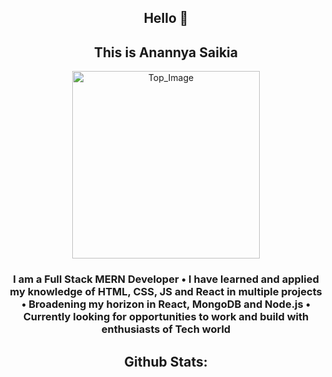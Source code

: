 

<!--
**anannyaSaikia/anannyaSaikia** is a ✨ _special_ ✨ repository because its `README.md` (this file) appears on your GitHub profile.

Here are some ideas to get you started:

- 🔭 I’m currently working on ...
- 🌱 I’m currently learning ...
- 👯 I’m looking to collaborate on ...
- 🤔 I’m looking for help with ...
- 💬 Ask me about ...
- 📫 How to reach me: ...
- 😄 Pronouns: ...
- ⚡ Fun fact: ...
-->
<div align="center">
        <h2 >Hello 👋 </h2>
        <h2 >This is Anannya Saikia</h2>
        <img class="top_image"
            src="https://cdn.dribbble.com/users/4055494/screenshots/15215756/media/d2b66c4ca0192aa26d103448b3d1518b.gif"
            alt="Top_Image"
            style="margin: auto;
            display: flex;
            justify-content: center;
            width: 300px;">
        <h3 >I am a Full Stack MERN Developer • I have learned and applied my knowledge of HTML, CSS, JS and React in
            multiple projects • Broadening my horizon in React, MongoDB and Node.js • Currently looking for
            opportunities to work and build with enthusiasts of Tech world </h3>
        <div>
            <h2>Github Stats:</h2>
            <div >
                <img src="https://github-readme-streak-stats.herokuapp.com?user=anannyaSaikia&theme=sunset-gradient"
                    alt="">
                <img src="https://github-readme-stats.vercel.app/api?username=anannyaSaikia&show_icons=true&theme=synthwave"
                    alt="">
            </div>
            <div>
                <img src="https://github-readme-stats.vercel.app/api/top-langs/?username=anannyaSaikia&layout=compact"
                    alt="">
            </div>
        </div>
    </div>
